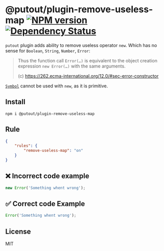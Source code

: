 # @putout/plugin-remove-useless-map [![NPM version][NPMIMGURL]][NPMURL] [![Dependency Status][DependencyStatusIMGURL]][DependencyStatusURL]

[NPMIMGURL]: https://img.shields.io/npm/v/@putout/plugin-remove-useless-map.svg?style=flat&longCache=true
[NPMURL]: https://npmjs.org/package/@putout/plugin-remove-useless-map"npm"
[DependencyStatusURL]: https://david-dm.org/coderaiser/putout?path=packages/plugin-remove-useless-map
[DependencyStatusIMGURL]: https://david-dm.org/coderaiser/putout.svg?path=packages/plugin-remove-useless-map

`putout` plugin adds ability to remove useless operator `new`. Which has no sense for `Boolean`, `String`, `Number`, `Error`:

> Thus the function call `Error(…)` is equivalent to the object creation expression `new Error(…)` with the same arguments.
>
>  (c) https://262.ecma-international.org/12.0/#sec-error-constructor

[`Symbol`](https://developer.mozilla.org/en-US/docs/Web/JavaScript/Reference/Global_Objects/Symbol) cannot be used with `new`, as it is primitive.

## Install

```
npm i @putout/plugin-remove-useless-map
```

## Rule

```json
{
    "rules": {
        "remove-useless-map": "on"
    }
}
```

## ❌ Incorrect code example

```js
new Error('Something whent wrong');
```

## ✅ Correct code Example

```js
Error('Something whent wrong');
```

## License

MIT
